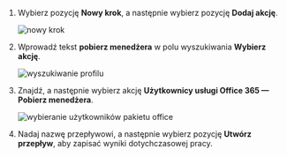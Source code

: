 1. Wybierz pozycję **Nowy krok**, a następnie wybierz pozycję **Dodaj akcję**.
   
    ![nowy krok](media/modern-approvals/select-sharepoint-add-action.png)
2. Wprowadź tekst **pobierz menedżera** w polu wyszukiwania **Wybierz akcję**.
   
    ![wyszukiwanie profilu](media/modern-approvals/search-for-profile.png)
3. Znajdź, a następnie wybierz akcję **Użytkownicy usługi Office 365 — Pobierz menedżera**.
   
    ![wybieranie użytkowników pakietu office](media/modern-approvals/select-my-profile.png)
4. Nadaj nazwę przepływowi, a następnie wybierz pozycję **Utwórz przepływ**, aby zapisać wyniki dotychczasowej pracy.

